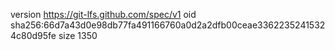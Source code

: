 version https://git-lfs.github.com/spec/v1
oid sha256:66d7a43d0e98db77fa491166760a0d2a2dfb00ceae33622352415324c80d95fe
size 1350
